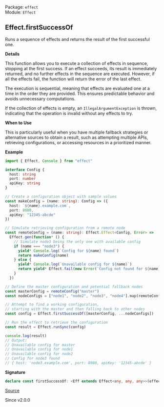 Package: `effect`<br />
Module: `Effect`<br />

## Effect.firstSuccessOf

Runs a sequence of effects and returns the result of the first successful
one.

**Details**

This function allows you to execute a collection of effects in sequence,
stopping at the first success. If an effect succeeds, its result is
immediately returned, and no further effects in the sequence are executed.
However, if all the effects fail, the function will return the error of the
last effect.

The execution is sequential, meaning that effects are evaluated one at a time
in the order they are provided. This ensures predictable behavior and avoids
unnecessary computations.

If the collection of effects is empty, an `IllegalArgumentException` is
thrown, indicating that the operation is invalid without any effects to try.

**When to Use**

This is particularly useful when you have multiple fallback strategies or
alternative sources to obtain a result, such as attempting multiple APIs,
retrieving configurations, or accessing resources in a prioritized manner.

**Example**

```ts
import { Effect, Console } from "effect"

interface Config {
  host: string
  port: number
  apiKey: string
}

// Create a configuration object with sample values
const makeConfig = (name: string): Config => ({
  host: `${name}.example.com`,
  port: 8080,
  apiKey: "12345-abcde"
})

// Simulate retrieving configuration from a remote node
const remoteConfig = (name: string): Effect.Effect<Config, Error> =>
  Effect.gen(function* () {
    // Simulate node3 being the only one with available config
    if (name === "node3") {
      yield* Console.log(`Config for ${name} found`)
      return makeConfig(name)
    } else {
      yield* Console.log(`Unavailable config for ${name}`)
      return yield* Effect.fail(new Error(`Config not found for ${name}`))
    }
  })

// Define the master configuration and potential fallback nodes
const masterConfig = remoteConfig("master")
const nodeConfigs = ["node1", "node2", "node3", "node4"].map(remoteConfig)

// Attempt to find a working configuration,
// starting with the master and then falling back to other nodes
const config = Effect.firstSuccessOf([masterConfig, ...nodeConfigs])

// Run the effect to retrieve the configuration
const result = Effect.runSync(config)

console.log(result)
// Output:
// Unavailable config for master
// Unavailable config for node1
// Unavailable config for node2
// Config for node3 found
// { host: 'node3.example.com', port: 8080, apiKey: '12345-abcde' }
```

**Signature**

```ts
declare const firstSuccessOf: <Eff extends Effect<any, any, any>>(effects: Iterable<Eff>) => Effect<Effect.Success<Eff>, Effect.Error<Eff>, Effect.Context<Eff>>
```

[Source](https://github.com/Effect-TS/effect/tree/main/packages/effect/src/Effect.ts#L11552)

Since v2.0.0